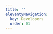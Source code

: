 ```yaml
---
title: ''
eleventyNavigation:
  key: Developers
  order: 01
---
```


<script>window.open('/developers/') || window.location.replace('/developers/');</script>


